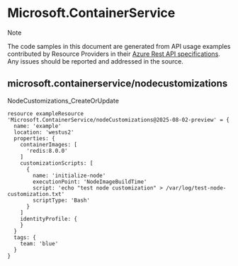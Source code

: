 # Microsoft.ContainerService
  
> [!NOTE]
> The code samples in this document are generated from API usage examples contributed by Resource Providers in their [Azure Rest API specifications](https://github.com/Azure/azure-rest-api-specs). Any issues should be reported and addressed in the source.


## microsoft.containerservice/nodecustomizations

NodeCustomizations_CreateOrUpdate
```bicep
resource exampleResource 'Microsoft.ContainerService/nodeCustomizations@2025-08-02-preview' = {
  name: 'example'
  location: 'westus2'
  properties: {
    containerImages: [
      'redis:8.0.0'
    ]
    customizationScripts: [
      {
        name: 'initialize-node'
        executionPoint: 'NodeImageBuildTime'
        script: 'echo "test node customization" > /var/log/test-node-customization.txt'
        scriptType: 'Bash'
      }
    ]
    identityProfile: {
    }
  }
  tags: {
    team: 'blue'
  }
}
```
